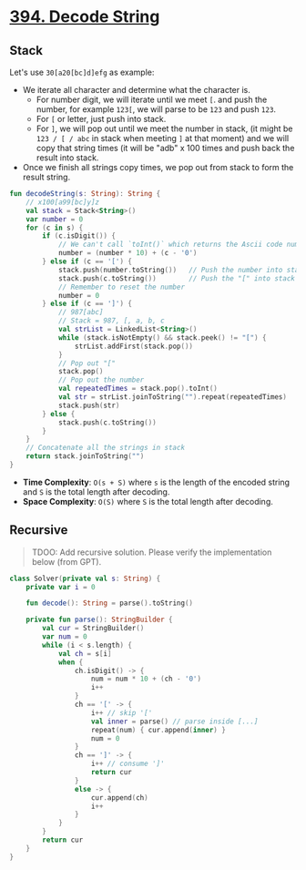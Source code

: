 # [394. Decode String](https://leetcode.com/problems/decode-string/)

## Stack
Let's use `30[a20[bc]d]efg` as example:
* We iterate all character and determine what the character is.
    * For number digit, we will iterate until we meet `[`. and push the number, for example `123[`, we will parse to be `123` and push `123`.
    * For `[` or letter, just push into stack.
    * For `]`, we will pop out until we meet the number in stack, (it might be `123 / [ / abc` in stack when meeting `]` at that moment) and we will copy that string times (it will be "adb" x 100 times and push back the result into stack.
* Once we finish all strings copy times, we pop out from stack to form the result string.

```kotlin
fun decodeString(s: String): String {
    // x100[a99[bc]y]z
    val stack = Stack<String>()
    var number = 0
    for (c in s) {
        if (c.isDigit()) {
            // We can't call `toInt()` which returns the Ascii code number.
            number = (number * 10) + (c - '0')
        } else if (c == '[') {
            stack.push(number.toString())   // Push the number into stack
            stack.push(c.toString())        // Push the "[" into stack
            // Remember to reset the number
            number = 0
        } else if (c == ']') {
            // 987[abc]
            // Stack = 987, [, a, b, c
            val strList = LinkedList<String>()
            while (stack.isNotEmpty() && stack.peek() != "[") {
                strList.addFirst(stack.pop())
            }
            // Pop out "["
            stack.pop()
            // Pop out the number
            val repeatedTimes = stack.pop().toInt()
            val str = strList.joinToString("").repeat(repeatedTimes)
            stack.push(str)
        } else {
            stack.push(c.toString())
        }
    }
    // Concatenate all the strings in stack
    return stack.joinToString("")
}
```

* **Time Complexity**: `O(s + S)` where `s` is the length of the encoded string and `S` is the total length after decoding.
* **Space Complexity**: `O(S)` where `S` is the total length after decoding.

## Recursive
> TDOO: Add recursive solution. Please verify the implementation below (from GPT).

```kotlin
class Solver(private val s: String) {
    private var i = 0

    fun decode(): String = parse().toString()

    private fun parse(): StringBuilder {
        val cur = StringBuilder()
        var num = 0
        while (i < s.length) {
            val ch = s[i]
            when {
                ch.isDigit() -> {
                    num = num * 10 + (ch - '0')
                    i++
                }
                ch == '[' -> {
                    i++ // skip '['
                    val inner = parse() // parse inside [...]
                    repeat(num) { cur.append(inner) }
                    num = 0
                }
                ch == ']' -> {
                    i++ // consume ']'
                    return cur
                }
                else -> {
                    cur.append(ch)
                    i++
                }
            }
        }
        return cur
    }
}
```